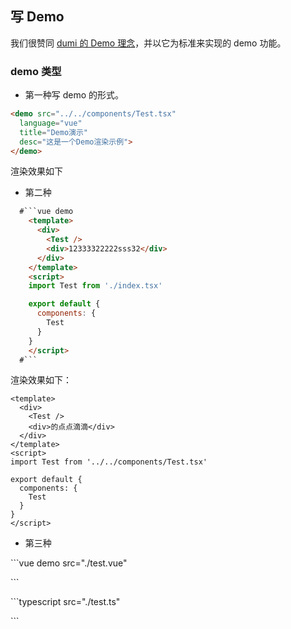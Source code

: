 ## 写 Demo

我们很赞同 [dumi 的 Demo 理念](https://d.umijs.org/zh-CN/guide/demo-principle)，并以它为标准来实现的 demo 功能。

### demo 类型

- 第一种写 demo 的形式。

```md
<demo src="../../components/Test.tsx"
  language="vue"
  title="Demo演示"
  desc="这是一个Demo渲染示例">
</demo>
```

渲染效果如下
<demo src="../../components/Test.tsx"
  language="vue"
  title="Demo演示"
  desc="这是一个Demo渲染示例">
</demo>

- 第二种

```md
  #```vue demo
    <template>
      <div>
        <Test />
        <div>12333322222sss32</div>
      </div>
    </template>
    <script>
    import Test from './index.tsx'

    export default {
      components: {
        Test
      }
    }
    </script>  
  #```
```
渲染效果如下：

```vue demo
<template>
  <div>
    <Test />
    <div>的点点滴滴</div>
  </div>
</template>
<script>
import Test from '../../components/Test.tsx'

export default {
  components: {
    Test
  }
}
</script>  
```

- 第三种

\`\`\`vue demo src="./test.vue"

\`\`\`

\`\`\`typescript src="./test.ts"

\`\`\`